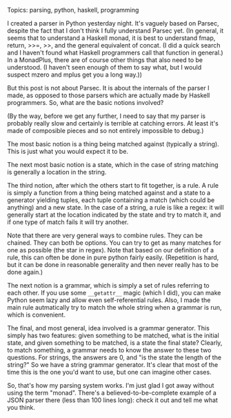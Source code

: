 Topics: parsing, python, haskell, programming

I created a parser in Python yesterday night. It's vaguely based on Parsec, despite the fact that I don't think I fully understand Parsec yet. (In general, it seems that to understand a Haskell monad, it is best to understand fmap, return, >>=, >>, and the general equivalent of concat. (I did a quick search and I haven't found what Haskell programmers call that function in general.) In a MonadPlus, there are of course other things that also need to be understood. (I haven't seen enough of them to say what, but I would suspect mzero and mplus get you a long way.))

But this post is not about Parsec. It is about the internals of the parser I made, as opposed to those parsers which are actually made by Haskell programmers. So, what are the basic notions involved?

(By the way, before we get any further, I need to say that my parser is probably really slow and certainly is terrible at catching errors. At least it's made of composible pieces and so not entirely impossible to debug.)

The most basic notion is a thing being matched against (typically a string). This is just what you would expect it to be.

The next most basic notion is a state, which in the case of string matching is generally a location in the string.

The third notion, after which the others start to fit together, is a rule. A rule is simply a function from a thing being matched against and a state to a generator yielding tuples, each tuple containing a match (which could be anything) and a new state. In the case of a string, a rule is like a regex: it will generally start at the location indicated by the state and try to match it, and if one type of match fails it will try another.

Note that there are very general ways to combine rules. They can be chained. They can both be options. You can try to get as many matches for one as possible (the star in regex). Note that based on our definition of a rule, this can often be done in pure python fairly easily. (Repetition is hard, but it can be done in reasonable generality and then never really has to be done again.)

The next notion is a grammar, which is simply a set of rules referring to each other. If you use some `__getattr__` magic (which I did), you can make Python seem lazy and allow even self-referential rules. Also, I made the main rule autmatically try to match the whole string when a grammar is run, which is convenient.

The final, and most general, idea involved is a grammar generator. This simply has two features: given something to be matched, what is the initial state, and given something to be matched, is a state the final state? Clearly, to match something, a grammar needs to know the answer to these two questions. For strings, the answers are 0, and "is the state the length of the string?" So we have a string grammar generator. It's clear that most of the time this is the one you'd want to use, but one can imagine other cases.

So, that's how my parsing system works. I'm just glad I got away without using the term "monad". There's a believed-to-be-complete example of a JSON parser there (less than 100 lines long): check it out and tell me what you think.
